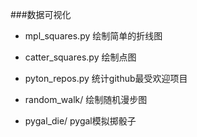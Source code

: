 ###数据可视化



* mpl_squares.py     绘制简单的折线图
* catter_squares.py  绘制点图
* pyton_repos.py     统计github最受欢迎项目

* random_walk/       绘制随机漫步图
* pygal_die/         pygal模拟掷骰子